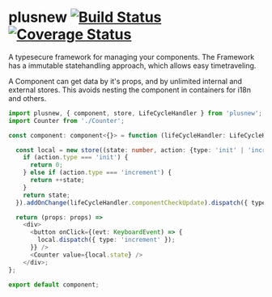 # plusnew [![Build Status](https://travis-ci.org/plusnew/plusnew.svg?branch=v0.5)](https://travis-ci.org/plusnew/plusnew) [![Coverage Status](https://coveralls.io/repos/github/plusnew/plusnew/badge.svg?branch=v0.5)](https://coveralls.io/github/plusnew/plusnew?branch=v0.5)

A typesecure framework for managing your components.
The Framework has a immutable statehandling approach, which allows easy timetraveling.

A Component can get data by it's props, and by unlimited internal and external stores.
This avoids nesting the component in containers for i18n and others.

```ts
import plusnew, { component, store, LifeCycleHandler } from 'plusnew';
import Counter from './Counter';

const component: component<{}> = function (lifeCycleHandler: LifeCycleHandler) {

  const local = new store((state: number, action: {type: 'init' | 'increment'}) => {
    if (action.type === 'init') {
      return 0;
    } else if (action.type === 'increment') {
      return ++state;
    }
    return state;
  }).addOnChange(lifeCycleHandler.componentCheckUpdate).dispatch({ type: 'init' });

  return (props: props) =>
    <div>
      <button onClick={(evt: KeyboardEvent) => {
        local.dispatch({ type: 'increment' });
      }} />
      <Counter value={local.state} />
    </div>;
};

export default component;
```